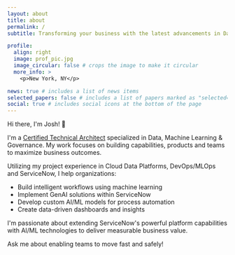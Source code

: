 ```yaml
---
layout: about
title: about
permalink: /
subtitle: Transforming your business with the latest advancements in Data Science.

profile:
  align: right
  image: prof_pic.jpg
  image_circular: false # crops the image to make it circular
  more_info: >
    <p>New York, NY</p>

news: true # includes a list of news items
selected_papers: false # includes a list of papers marked as "selected={true}"
social: true # includes social icons at the bottom of the page
---
```


Hi there, I'm Josh! 👋

I'm a <a href='https://nowlearning.servicenow.com/lxp/en/pages/nl-public-resume?id=nl_public&user=joshuaschuller'>Certified Technical Architect</a> specialized in Data, Machine Learning & Governance. My work focuses on building capabilities, products and teams to maximize business outcomes.

Utilizing my project experience in Cloud Data Platforms, DevOps/MLOps and ServiceNow, I help organizations:

- Build intelligent workflows using machine learning
- Implement GenAI solutions within ServiceNow
- Develop custom AI/ML models for process automation
- Create data-driven dashboards and insights

I'm passionate about extending ServiceNow's powerful platform capabilities with AI/ML technologies to deliver measurable business value.

Ask me about enabling teams to move fast and safely!
